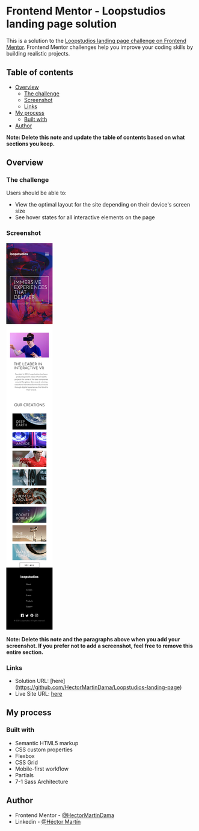 # Frontend Mentor - Loopstudios landing page solution

This is a solution to the [Loopstudios landing page challenge on Frontend Mentor](https://www.frontendmentor.io/challenges/loopstudios-landing-page-N88J5Onjw). Frontend Mentor challenges help you improve your coding skills by building realistic projects. 

## Table of contents

- [Overview](#overview)
  - [The challenge](#the-challenge)
  - [Screenshot](#screenshot)
  - [Links](#links)
- [My process](#my-process)
  - [Built with](#built-with)
- [Author](#author)


**Note: Delete this note and update the table of contents based on what sections you keep.**

## Overview

### The challenge

Users should be able to:

- View the optimal layout for the site depending on their device's screen size
- See hover states for all interactive elements on the page

### Screenshot

![](screenshots/mobile.png)

**Note: Delete this note and the paragraphs above when you add your screenshot. If you prefer not to add a screenshot, feel free to remove this entire section.**

### Links

- Solution URL: [here] (https://github.com/HectorMartinDama/Loopstudios-landing-page)
- Live Site URL: [here](https://loopstudios-landing-page-hectormartindama.vercel.app/)

## My process

### Built with

- Semantic HTML5 markup
- CSS custom properties
- Flexbox
- CSS Grid
- Mobile-first workflow
- Partials
- 7-1 Sass Architecture


## Author

- Frontend Mentor - [@HectorMartinDama](https://www.frontendmentor.io/profile/HectorMartinDama)
- Linkedin - [@Héctor Martín](http://linkedin.com/in/héctor-martín-a88a761a2)